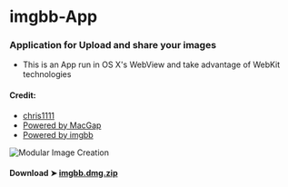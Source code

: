 # imgbb-App

### Application for Upload and share your images
- This is an App run in OS X's WebView and take advantage of WebKit technologies

#### Credit:
- [chris1111](https://github.com/chris1111)
- [Powered by MacGap](https://github.com/MacGapProject)
- [Powered by imgbb](https://fr.imgbb.com)

![Modular Image Creation](https://i.ibb.co/sFwmV1D/Capture-d-cran-le-2019-03-24-15-24-30.png)


#### Download ➤ [imgbb.dmg.zip ]()
